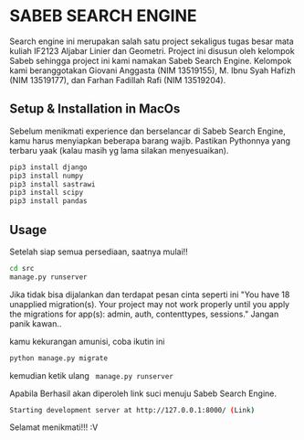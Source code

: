 # SABEB  SEARCH  ENGINE

Search engine ini merupakan salah satu project sekaligus tugas besar mata kuliah IF2123 Aljabar Linier dan Geometri. Project ini disusun oleh kelompok Sabeb sehingga project ini kami namakan Sabeb Search Engine. Kelompok kami beranggotakan Giovani Anggasta (NIM 13519155), M. Ibnu Syah Hafizh (NIM 13519177), dan Farhan Fadillah Rafi (NIM 13519204).

## Setup & Installation in MacOs 

Sebelum menikmati experience dan berselancar di Sabeb Search Engine, kamu harus menyiapkan beberapa barang wajib. Pastikan Pythonnya yang terbaru yaak (kalau masih yg lama silakan menyesuaikan).

```bash
pip3 install django
pip3 install numpy
pip3 install sastrawi
pip3 install scipy
pip3 install pandas
```

## Usage

Setelah siap semua persediaan, saatnya mulai!!

```bash
cd src
manage.py runserver
```
Jika tidak bisa dijalankan dan terdapat pesan cinta seperti ini "You have 18 unapplied migration(s). Your project may not work properly until you apply the migrations for app(s): admin, auth, contenttypes, sessions." Jangan panik kawan..

kamu kekurangan amunisi, coba ikutin ini

```bash
python manage.py migrate
```
kemudian ketik ulang  ``` manage.py runserver```

Apabila Berhasil akan diperoleh link suci menuju Sabeb Search Engine.

```bash
Starting development server at http://127.0.0.1:8000/ (Link)
```
Selamat menikmati!!! :V

